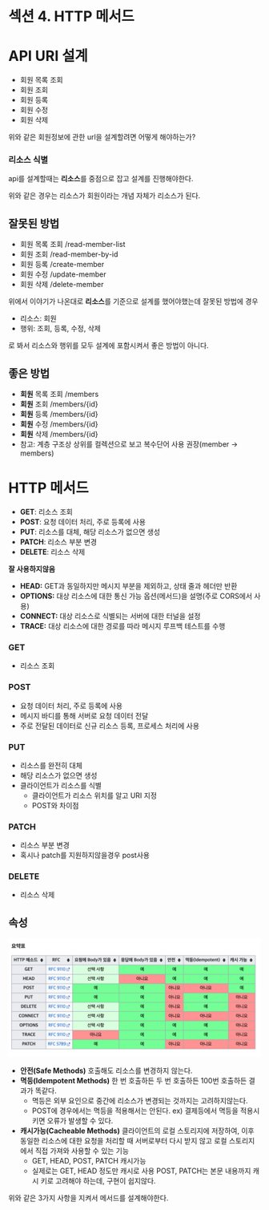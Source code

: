 # 섹션 4. HTTP 메서드

# API URI 설계

- 회원 목록 조회
- 회원 조회
- 회원 등록
- 회원 수정
- 회원 삭제

위와 같은 회원정보에 관한 url을 설계할려면 어떻게 해야하는가?

### 리소스 식별

api를 설계할때는 **리소스**를 중점으로 잡고 설계를 진행해야한다.

위와 같은 경우는 리소스가 회원이라는 개념 자체가 리소스가 된다.

## 잘못된 방법

- 회원 목록 조회 /read-member-list
- 회원 조회 /read-member-by-id
- 회원 등록 /create-member
- 회원 수정 /update-member
- 회원 삭제 /delete-member

위에서 이야기가 나온대로 **리소스**를 기준으로 설계를 했어야했는데 잘못된 방법에 경우

- 리소스: 회원
- 행위: 조회, 등록, 수정, 삭제

로 봐서 리소스와 행위를 모두 설계에 포함시켜서 좋은 방법이 아니다.

## 좋은 방법

- **회원** 목록 조회 /members
- **회원** 조회 /members/{id}
- **회원** 등록 /members/{id}
- **회원** 수정 /members/{id}
- **회원** 삭제 /members/{id}
- 참고: 계층 구조상 상위를 컬렉션으로 보고 복수단어 사용 권장(member -> members)

# HTTP 메서드

- **GET**: 리소스 조회
- **POST**: 요청 데이터 처리, 주로 등록에 사용
- **PUT**: 리소스를 대체, 해당 리소스가 없으면 생성
- **PATCH**: 리소스 부분 변경
- **DELETE**: 리소스 삭제

**잘 사용하지않음**

- **HEAD:** GET과 동일하지만 메시지 부분을 제외하고, 상태 줄과 헤더만 반환
- **OPTIONS:** 대상 리소스에 대한 통신 가능 옵션(메서드)을 설명(주로 CORS에서 사용)
- **CONNECT:** 대상 리소스로 식별되는 서버에 대한 터널을 설정
- **TRACE:** 대상 리소스에 대한 경로를 따라 메시지 루프백 테스트를 수행

### GET

- 리소스 조회

### **POST**

- 요청 데이터 처리, 주로 등록에 사용
- 메시지 바디를 통해 서버로 요청 데이터 전달
- 주로 전달된 데이터로 신규 리소스 등록, 프로세스 처리에 사용

### **PUT**

- 리소스를 완전히 대체
- 해당 리소스가 없으면 생성
- 클라이언트가 리소스를 식별
    - 클라이언트가 리소스 위치를 알고 URI 지정
    - POST와 차이점

### **PATCH**

- 리소스 부분 변경
- 혹시나 patch를 지원하지않을경우 post사용

### **DELETE**

- 리소스 삭제

## 속성

![Untitled](../img/junmkang_305.png)

- **안전(Safe Methods)**
호출해도 리소스를 변경하지 않는다.
- **멱등(Idempotent Methods)**
한 번 호출하든 두 번 호출하든 100번 호출하든 결과가 똑같다.
    - 멱등은 외부 요인으로 중간에 리소스가 변경되는 것까지는 고려하지않는다.
    - POST에 경우에서는 멱등을 적용해서는 안된다.
    ex) 결제등에서 멱등을 적용시키면 오류가 발생할 수 있다.
- **캐시가능(Cacheable Methods)**
클라이언트의 로컬 스토리지에 저장하여, 이후 동일한 리소스에 대한 요청을 처리할 때 서버로부터 다시 받지 않고 로컬 스토리지에서 직접 가져와 사용할 수 있는 기능
    - GET, HEAD, POST, PATCH 캐시가능
    - 실제로는 GET, HEAD 정도만 캐시로 사용
    POST, PATCH는 본문 내용까지 캐시 키로 고려해야 하는데, 구현이 쉽지않다.

위와 같은 3가지 사항을 지켜서 메서드를 설계해야한다.